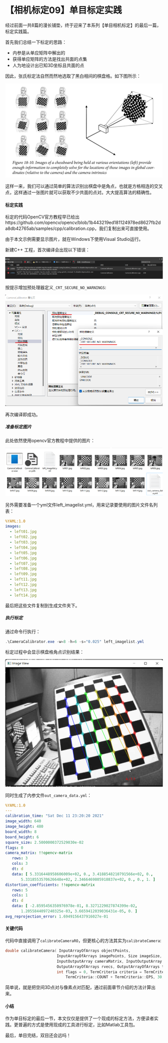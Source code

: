 # 【相机标定09】单目标定实践

经过前面一共8篇的漫长铺垫，终于迎来了本系列【单目相机标定】的最后一篇，标定实践篇。

首先我们总结一下标定的思路：

- 内参是从单应矩阵中解出的
- 获得单应矩阵的方法是找出共面的点集
- 人为地设计出已知3D坐标且共面的点

因此，张氏标定法自然而然地选取了黑白相间的棋盘格。如下图所示：

![image-20211212094311995](images/image-20211212094311995.png)

这样一来，我们可以通过简单的算法识别出棋盘中是角点，也就是方格相连的交叉点，这样通过一张图片就可以获取不少共面的点对。大大提高算法的精确性。



#### 标定实践

标定的代码OpenCV官方教程早已给出https://github.com/opencv/opencv/blob/1b443219ed181124978ed8627fb2da8db42765ab/samples/cpp/calibration.cpp，我们复制出来可直接使用。

由于本文示例需要显示图片，就在Windows下使用Visual Studio运行。

新建C++ 工程，首次编译会出现以下错误：

![image-20211211210352678](images/image-20211211210352678.png)

按提示增加预处理器定义`_CRT_SECURE_NO_WARNINGS`:

![image-20211211210614692](images/image-20211211210614692.png)

再次编译即成功。

##### 准备标定图片

此处依然使用opencv官方教程中提供的图片：

![image-20211211231700730](images/image-20211211231700730.png)

另外需要准备一个yml文件left_imagelist.yml，用来记录要使用的图片文件名列表：

```yaml
%YAML:1.0
images:
  - left01.jpg
  - left02.jpg
  - left03.jpg
  - left04.jpg
  - left05.jpg
  - left06.jpg
  - left07.jpg
  - left08.jpg
  - left09.jpg
  - left11.jpg
  - left12.jpg
  - left13.jpg
  - left14.jpg
```

最后把这些文件复制到生成文件夹下。

##### 执行标定

通过命令行执行：

```powershell
.\CameraCalibrator.exe -w=8 -h=6 -s="0.025" left_imagelist.yml
```

标定过程中会显示棋盘格角点识别结果：

![image-20211211232025766](images/image-20211211232025766.png)

同时生成了内参文件`out_camera_data.yml`：

```yaml
%YAML:1.0
---
calibration_time: "Sat Dec 11 23:20:20 2021"
image_width: 640
image_height: 480
board_width: 8
board_height: 6
square_size: 2.5000000372529030e-02
flags: 0
camera_matrix: !!opencv-matrix
   rows: 3
   cols: 3
   dt: d
   data: [ 5.3316448958606009e+02, 0., 3.4188548210791566e+02, 0.,
       5.3318553570626648e+02, 2.3466469805918837e+02, 0., 0., 1. ]
distortion_coefficients: !!opencv-matrix
   rows: 5
   cols: 1
   dt: d
   data: [ -2.8595456350976978e-01, 8.3271229027874399e-02,
       1.2055844097240325e-03, 3.6659412039036431e-05, 0. ]
avg_reprojection_error: 1.6949156437916027e-01

```



#### 关键代码

代码中直接调用了`calibrateCameraRO`，但更核心的方法其实为`calibrateCamera`:

```c++
double calibrateCamera( InputArrayOfArrays objectPoints,
                       InputArrayOfArrays imagePoints, Size imageSize,
                       InputOutputArray cameraMatrix, InputOutputArray distCoeffs,
                       OutputArrayOfArrays rvecs, OutputArrayOfArrays tvecs,
                       int flags = 0, TermCriteria criteria = TermCriteria(
                           TermCriteria::COUNT + TermCriteria::EPS, 30, DBL_EPSILON) );
```

简单说，就是把空间3D点对与像素点对匹配，通过前面章节介绍的方法计算出来。

#### 小结

作为单目标定的最后一节，本文仅仅是提供了一个现成的标定方法，方便读者实践。更普遍的方式是使用现成的工具进行标定，比如Matlab工具包。

最后，单目完结，双目还会远吗！
